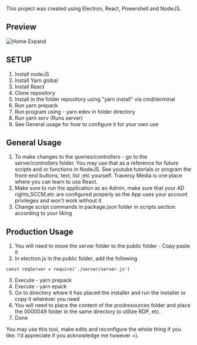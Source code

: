 This project was created using Electron, React, Powershell and NodeJS.
## Preview
![Home Expand](https://i.ibb.co/MB59CDT/Capture.png)

## SETUP

1. Install nodeJS
2. Install Yarn global
3. Install React 
4. Clone repository
6. Install in the folder repository using "yarn install" via cmd/terminal
7. Run yarn prepack
8. Run program using  - yarn edev in folder directory
9. Run yarn serv (Runs server)
10. See General usage for how to configure it for your own use

## General Usage
   1. To make changes to the queries/controllers - go to the server/controllers folder. You may use that as a reference for future scripts and or functions in NodeJS. 
    See youtube tutorials or program the front-end buttons, text, list ,etc yourself. Traversy Media is one place where you can learn to use React.
   2. Make sure to run the application as an Admin, make sure that your AD rights,SCCM,etc are configured properly as the App uses your account privileges and won't work without it.
   3. Change script commands in package.json folder in scripts section according to your liking
   
## Production Usage
1. You will need to move the server folder to the public folder - Copy paste it
2. In electron.js in the public folder, add the following
```
const reqServer = require('./server/server.js')
```
3. Execute - yarn prepack
4. Execute - yarn epack 
5. Go to directory where it has placed the installer and run the installer or copy it wherever you need
6. You will need to place the content of the prodresources folder and place the 0000049 folder in the same directory to utilize RDP, etc. 
7. Done

You may use this tool, make edits and reconfigure the whole thing if you like.
I'd appreciate if you acknowledge me however  =). 